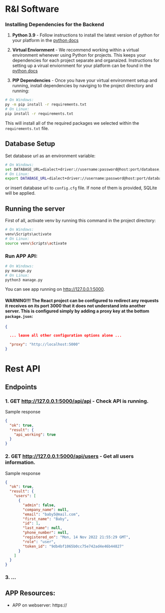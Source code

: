# R&I Software



### Installing Dependencies for the Backend

1. **Python 3.9** - Follow instructions to install the latest version of python for your platform in the [python docs](https://docs.python.org/3.9/using/unix.html#getting-and-installing-the-latest-version-of-python)


2. **Virtual Enviornment** - We recommend working within a virtual environment whenever using Python for projects. This keeps your dependencies for each project separate and organaized. Instructions for setting up a virual enviornment for your platform can be found in the [python docs](https://packaging.python.org/guides/installing-using-pip-and-virtual-environments/)


3. **PIP Dependencies** - Once you have your virtual environment setup and running, install dependencies by naviging to the project directory and running:
```bash
# On Windows:
py -m pip install -r requirements.txt
# On Linux:
pip install -r requirements.txt
```
This will install all of the required packages we selected within the `requirements.txt` file.


<!-- 4. **Key Dependencies**
 - [Flask](http://flask.pocoo.org/)  is a lightweight backend microservices framework. Flask is required to handle requests and responses.

 - [SQLAlchemy](https://www.sqlalchemy.org/) is the Python SQL toolkit and ORM we'll use handle the lightweight sqlite database. You'll primarily work in app.py and can reference models.py. 

 - [Flask-CORS](https://flask-cors.readthedocs.io/en/latest/#) is the extension we'll use to handle cross origin requests from our frontend server.  -->


## Database Setup
Set database url as an environment variable:
```bash
# On Windows:
set DATABASE_URL=dialect+driver://username:password@host:port/database;
# On Linux:
export DATABASE_URL=dialect+driver://username:password@host:port/database;
```
or insert database url to `config.cfg` file. If none of them is provided, SQLite will be applied.

## Running the server

First of all, activate venv by running this command in the project directory:

```bash
# On Windows:
venv\Scripts\activate
# On Linux:
source venv\Scripts\activate
```


### Run APP API:
```bash
# On Windows:
py manage.py
# On Linux:
python3 manage.py
```

You can see app running on http://127.0.0.1:5000.

#### **WARNING!!!** The React project can be configured to redirect any requests it receives on its port 3000 that it does not understand into another server. This is configured simply by adding a proxy key at the bottom `package.json`:
```json
{

  ... leave all other configuration options alone ...

  "proxy": "http://localhost:5000"
}
```


# Rest API
## Endpoints
### 1. GET http://127.0.0.1:5000/api/api - Check API is running.
Sample response
```json
{
  "ok": true,
  "result": {
    "api_working": true
  }
}
```





### 2. GET http://127.0.0.1:5000/api/users - Get all users information.
Sample response
```json
{
  "ok": true,
  "result": {
    "users": [
      {
        "admin": false,
        "company_name": null,
        "email": "baby5@mail.com",
        "first_name": "Baby",
        "id": 1,
        "last_name": null,
        "phone_number": null,
        "registered_on": "Mon, 14 Nov 2022 21:55:29 GMT",
        "role": "user",
        "token_id": "9db4bf1065b0cc75e742ad4e46b44827"
      }
    ]
  }
}
```

### 3. ...










## APP Resources:
* APP on webserver: https://

